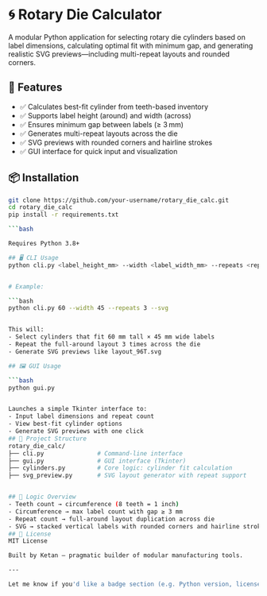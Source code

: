 # 🌀 Rotary Die Calculator

A modular Python application for selecting rotary die cylinders based on label dimensions, calculating optimal fit with minimum gap, and generating realistic SVG previews—including multi-repeat layouts and rounded corners.

## 🔧 Features

- ✅ Calculates best-fit cylinder from teeth-based inventory
- ✅ Supports label height (around) and width (across)
- ✅ Ensures minimum gap between labels (≥ 3 mm)
- ✅ Generates multi-repeat layouts across the die
- ✅ SVG previews with rounded corners and hairline strokes
- ✅ GUI interface for quick input and visualization

## 📦 Installation

```bash
git clone https://github.com/your-username/rotary_die_calc.git
cd rotary_die_calc
pip install -r requirements.txt

```bash

Requires Python 3.8+

## 🖥️ CLI Usage
python cli.py <label_height_mm> --width <label_width_mm> --repeats <repeat_count> --svg


# Example:

```bash
python cli.py 60 --width 45 --repeats 3 --svg


This will:
- Select cylinders that fit 60 mm tall × 45 mm wide labels
- Repeat the full-around layout 3 times across the die
- Generate SVG previews like layout_96T.svg

## 🖼️ GUI Usage

```bash
python gui.py


Launches a simple Tkinter interface to:
- Input label dimensions and repeat count
- View best-fit cylinder options
- Generate SVG previews with one click
## 📁 Project Structure
rotary_die_calc/
├── cli.py               # Command-line interface
├── gui.py               # GUI interface (Tkinter)
├── cylinders.py         # Core logic: cylinder fit calculation
├── svg_preview.py       # SVG layout generator with repeat support


## 🧠 Logic Overview
- Teeth count → circumference (8 teeth = 1 inch)
- Circumference → max label count with gap ≥ 3 mm
- Repeat count → full-around layout duplication across die
- SVG → stacked vertical labels with rounded corners and hairline stroke
## 📜 License
MIT License

Built by Ketan — pragmatic builder of modular manufacturing tools.

---

Let me know if you'd like a badge section (e.g. Python version, license), or a GIF preview of the SVG layout. I can also help write a changelog or contribution guide if you're planning to open-source it.
